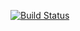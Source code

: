[![Build Status](https://travis-ci.org/illfx/yoachum-dot-net.svg?branch=master)](https://travis-ci.org/illfx/yoachum-dot-net)
